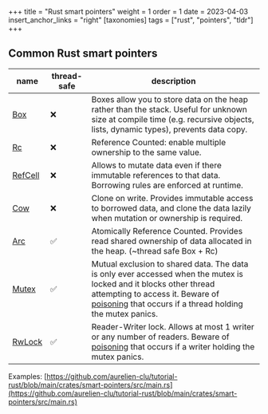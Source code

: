+++
title = "Rust smart pointers"
weight = 1
order = 1
date = 2023-04-03
insert_anchor_links = "right"
[taxonomies]
tags = ["rust", "pointers", "tldr"]
+++

## Common Rust smart pointers

|name|thread-safe|description|
|----|-----------|-----------|
|[Box](https://doc.rust-lang.org/book/ch15-01-box.html)|❌|Boxes allow you to store data on the heap rather than the stack. Useful for unknown size at compile time (e.g. recursive objects, lists, dynamic types), prevents data copy.|
|[Rc](https://doc.rust-lang.org/book/ch15-04-rc.html)|❌|Reference Counted: enable multiple ownership to the same value.|
|[RefCell](https://doc.rust-lang.org/book/ch15-05-interior-mutability.html)|❌|Allows to mutate data even if there immutable references to that data. Borrowing rules are enforced at runtime.|
|[Cow](https://doc.rust-lang.org/std/borrow/enum.Cow.html)|❌|Clone on write. Provides immutable access to borrowed data, and clone the data lazily when mutation or ownership is required.|
|[Arc](https://doc.rust-lang.org/std/sync/struct.Arc.html)|✅|Atomically Reference Counted. Provides read shared ownership of data allocated in the heap. (~thread safe Box + Rc)|
|[Mutex](https://doc.rust-lang.org/std/sync/struct.Mutex.html)|✅|Mutual exclusion to shared data. The data is only ever accessed when the mutex is locked and it blocks other thread attempting to access it. Beware of [poisoning](https://doc.rust-lang.org/std/sync/struct.Mutex.html#poisoning) that occurs if a thread holding the mutex panics.|
|[RwLock](https://doc.rust-lang.org/std/sync/struct.RwLock.html)|✅|Reader-Writer lock. Allows at most 1 writer or any number of readers. Beware of [poisoning](https://doc.rust-lang.org/std/sync/struct.RwLock.html#poisoning) that occurs if a writer holding the mutex panics.|

Examples: [https://github.com/aurelien-clu/tutorial-rust/blob/main/crates/smart-pointers/src/main.rs](https://github.com/aurelien-clu/tutorial-rust/blob/main/crates/smart-pointers/src/main.rs)

